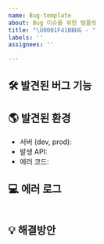 ```yaml
---
name: Bug-template
about: Bug 이슈를 위한 템플릿
title: "\U0001F41BBUG - "
labels: ''
assignees: ''

---
```


## 🛠️ 발견된 버그 기능
<!--어떤 부분에서 버그가 나오는지 기입합니다.-->

## 🌎 발견된 환경
- 서버 (dev, prod):
- 발생 API:
- 에러 코드:

## 💻 에러 로그
<!--에러 로그를 기입합니다.-->
```
```
## 💡 해결방안
<!--해당 에러를 어떻게 해결할 것인지, 어떻게 임시적 처리를 진행해야 하는지 상세히 기입합니다.-->
